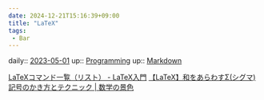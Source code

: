 ```yaml
---
date: 2024-12-21T15:16:39+09:00
title: "LaTeX"
tags:
 - Bar
---
```


daily:: [2023-05-01](Daily_Note/2023-05-01.md)
up:: [Programming](Programming.md)
up:: [Markdown](Markdown.md)

[LaTeXコマンド一覧（リスト） - LaTeX入門](https://medemanabu.net/latex/latex-commands-list/)
[【LaTeX】和をあらわすΣ(シグマ)記号のかき方とテクニック | 数学の景色](https://mathlandscape.com/latex-sum/)